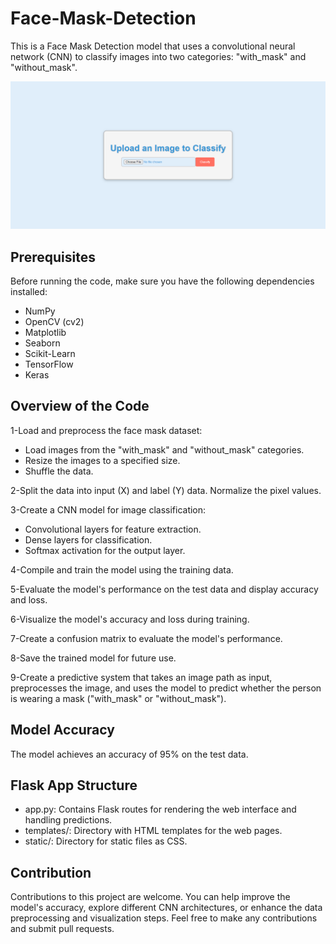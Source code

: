 # Face-Mask-Detection
This is a Face Mask Detection model that uses a convolutional neural network (CNN) to classify images into two categories: "with_mask" and "without_mask". 

![Image about the final project](<Face Mask Detection.png>)

## Prerequisites
Before running the code, make sure you have the following dependencies installed:
- NumPy
- OpenCV (cv2)
- Matplotlib
- Seaborn
- Scikit-Learn
- TensorFlow
- Keras

## Overview of the Code
1-Load and preprocess the face mask dataset:
- Load images from the "with_mask" and "without_mask" categories.
- Resize the images to a specified size.
- Shuffle the data.

2-Split the data into input (X) and label (Y) data. Normalize the pixel values.

3-Create a CNN model for image classification:
- Convolutional layers for feature extraction.
- Dense layers for classification.
- Softmax activation for the output layer.

4-Compile and train the model using the training data.

5-Evaluate the model's performance on the test data and display accuracy and loss.

6-Visualize the model's accuracy and loss during training.

7-Create a confusion matrix to evaluate the model's performance.

8-Save the trained model for future use.

9-Create a predictive system that takes an image path as input, preprocesses the image, and uses the model to predict whether the person is wearing a mask ("with_mask" or "without_mask").


## Model Accuracy
The model achieves an accuracy of 95% on the test data.

## Flask App Structure
- app.py: Contains Flask routes for rendering the web interface and handling predictions.
- templates/: Directory with HTML templates for the web pages.
- static/: Directory for static files as CSS.

## Contribution
Contributions to this project are welcome. You can help improve the model's accuracy, explore different CNN architectures, or enhance the data preprocessing and visualization steps. 
Feel free to make any contributions and submit pull requests.
